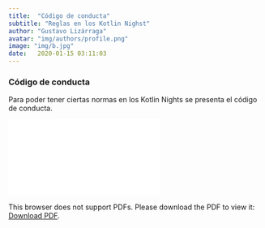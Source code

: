 ```yaml
---
title:  "Código de conducta"
subtitle: "Reglas en los Kotlin Nighst"
author: "Gustavo Lizárraga"
avatar: "img/authors/profile.png"
image: "img/b.jpg"
date:   2020-01-15 03:11:03
---
```


### Código de conducta

Para poder tener ciertas normas en los Kotlin Nights se presenta el código de conducta.

<object data="docs/CodeOfConduct.pdf" type="application/pdf" width="650px" height="800px">
    <embed src="docs/CodeOfConduct.pdf">
        <p>This browser does not support PDFs. Please download the PDF to view it: <a href="https://nights.kotlinlapaz.dev/docs/CodeOfConduct.pdf">Download PDF</a>.</p>
    </embed>
</object>